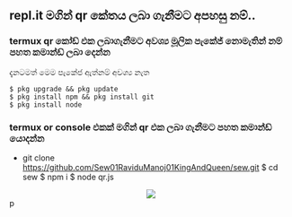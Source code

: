 ## repl.it මගින් qr කේතය ලබා ගැනීමට අපහසු නම්..
### termux qr කෝඩ් එක ලබාගැනීමට අවශ්‍ය මූලික පැකේජ් නොමැතින් නම් පහත කමාන්ඩ් ලබා දෙන්න
දැනටමත් මෙම පැකේජ ඇත්නම් අවශ්‍ය නැත


```
$ pkg upgrade && pkg update
$ pkg install npm && pkg install git
$ pkg install node
```


### termux or console  එකක් මගින් qr එක ලබා ගැනීමට පහත කමාන්ඩ් යොදන්න




* git clone https://github.com/Sew01RaviduManoj01KingAndQueen/sew.git
$ cd sew
$ npm i
$ node qr.js


<div align="center">
<img src="https://github.com/Sew01RaviduManoj01KingAndQueen/imagehosting/blob/00aa7f2685f0114a2111f57149d8f0a27b2481c9/VID-20210724-WA0003.gif" />
  </div>p
</details>
